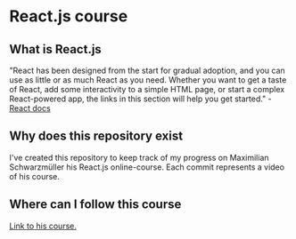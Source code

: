 # React.js course

## What is React.js

"React has been designed from the start for gradual adoption, and you can use as little or as much React as you need. Whether you want to get a taste of React, add some interactivity to a simple HTML page, or start a complex React-powered app, the links in this section will help you get started." - [React docs](https://reactjs.org/docs/getting-started.html)

## Why does this repository exist

I've created this repository to keep track of my progress on Maximilian Schwarzmüller his React.js online-course. Each commit represents a video of his course.

## Where can I follow this course

[Link to his course.](https://www.udemy.com/course/react-the-complete-guide-incl-redux/)

